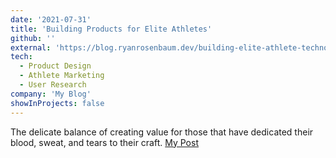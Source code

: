 ```yaml
---
date: '2021-07-31'
title: 'Building Products for Elite Athletes'
github: ''
external: 'https://blog.ryanrosenbaum.dev/building-elite-athlete-technology'
tech:
  - Product Design
  - Athlete Marketing
  - User Research
company: 'My Blog'
showInProjects: false
---
```


The delicate balance of creating value for those that have dedicated their blood, sweat, and tears to their craft. [My Post](https://blog.ryanrosenbaum.dev/building-elite-athlete-technology)
